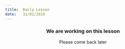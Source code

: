 ```yaml
---
title:  Daily Lesson
date:   31/01/2019
---
```


### <center>We are working on this lesson</center>
<center>Please come back later</center>